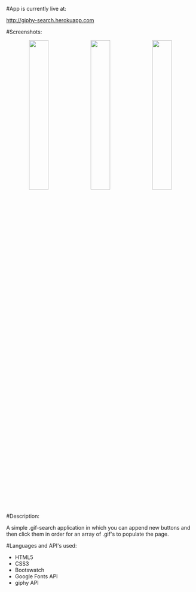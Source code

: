 #App is currently live at:

http://giphy-search.herokuapp.com

#Screenshots:

<p align="center">
<span>
<img src="https://raw.githubusercontent.com/eric-h0/giphySearch/screenshots/Screenshots/1.png" width="32%" height="auto"/>
<img src="https://raw.githubusercontent.com/eric-h0/giphySearch/screenshots/Screenshots/2.png" width="32%" height="auto"/>
<img src="https://raw.githubusercontent.com/eric-h0/giphySearch/screenshots/Screenshots/2.png" width="32%" height="auto"/>
</span>
</p>

#Description:

A simple .gif-search application in which you can append new buttons and then click them in order for an array of .gif's to populate the page.

#Languages and API's used:
* HTML5
* CSS3
* Bootswatch
* Google Fonts API
* giphy API
